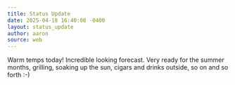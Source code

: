 ```yaml
---
title: Status Update
date: 2025-04-18 16:40:08 -0400
layout: status_update
author: aaron
source: web
---
```

Warm temps today! Incredible looking forecast. Very ready for the summer months, grilling, soaking up the sun, cigars and drinks outside, so on and so forth :-)
